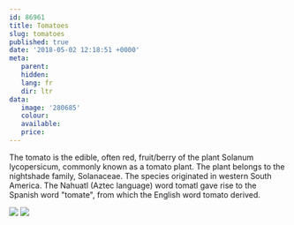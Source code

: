 ```yaml
---
id: 86961
title: Tomatoes
slug: tomatoes
published: true
date: '2018-05-02 12:18:51 +0000'
meta:
   parent: 
   hidden: 
   lang: fr
   dir: ltr
data:
   image: '280685'
   colour: 
   available: 
   price:
---
```


The tomato is the edible, often red, fruit/berry of the plant Solanum lycopersicum, commonly known as a tomato plant. The plant belongs to the nightshade family, Solanaceae. The species originated in western South America. The Nahuatl (Aztec language) word tomatl gave rise to the Spanish word \"tomate\", from which the English word tomato derived.

<!--{% gallery %}-->
![](/3015/1525263290-tomato-2.jpg)
![](/3015/1525263293-tomato-1.jpg)
<!--{% endgallery %}-->